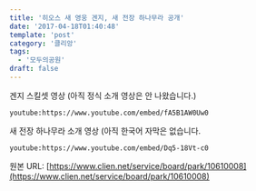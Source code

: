 ```yaml
---
title: '히오스 새 영웅 겐지, 새 전장 하나무라 공개'
date: '2017-04-18T01:40:48'
template: 'post'
category: '클리앙'
tags: 
  - '모두의공원'
draft: false
---
```


겐지 스킬셋 영상 (아직 정식 소개 영상은 안 나왔습니다.)

`youtube:https://www.youtube.com/embed/fA5B1AW0Uw0`

새 전장 하나무라 소개 영상 (아직 한국어 자막은 없습니다. 

`youtube:https://www.youtube.com/embed/Dq5-18Vt-c0`

원본 URL: [https://www.clien.net/service/board/park/10610008](https://www.clien.net/service/board/park/10610008)